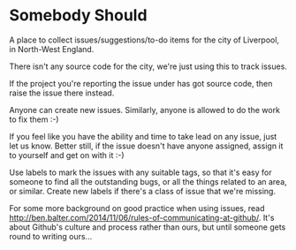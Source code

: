 Somebody Should
===============

A place to collect issues/suggestions/to-do items for the city of Liverpool, in North-West England.

There isn't any source code for the city, we're just using this to track issues.

If the project you're reporting the issue under has got source code, then raise the issue there instead.

Anyone can create new issues.  Similarly, anyone is allowed to do the work to fix them :-)

If you feel like you have the ability and time to take lead on any issue, just let us know.  Better still, if the issue doesn't have anyone assigned, assign it to yourself and get on with it :-)

Use labels to mark the issues with any suitable tags, so that it's easy for someone to find all the outstanding bugs, or all the things related to an area, or similar.  Create new labels if there's a class of issue that we're missing.

For some more background on good practice when using issues, read http://ben.balter.com/2014/11/06/rules-of-communicating-at-github/.  It's about Github's culture and process rather than ours, but until someone gets round to writing ours...
